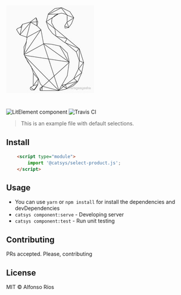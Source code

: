 ![select-product screenshot](select-product.png)
# <select-product>

![LitElement component](https://img.shields.io/badge/litElement-component-blue.svg)
![Travis CI](https://travis-ci.org/github_username/select-product.svg?branch=master)

> This is an example file with default selections.

## Install

```html
    <script type="module">
        import '@catsys/select-product.js';
    </script>
```

## Usage

- You can use `yarn` or `npm install` for install the dependencies and devDependencies
- `catsys component:serve` - Developing server
- `catsys component:test` - Run unit testing

## Contributing

PRs accepted. Please, contributing

## License

MIT © Alfonso Ríos
